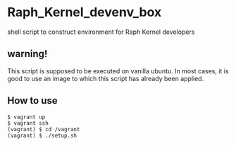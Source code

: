 # Raph_Kernel_devenv_box
shell script to construct environment for Raph Kernel developers

## warning!
This script is supposed to be executed on vanilla ubuntu.
In most cases, it is good to use an image to which this script has already been applied.

## How to use
```
$ vagrant up
$ vagrant ssh
(vagrant) $ cd /vagrant
(vagrant) $ ./setup.sh
```